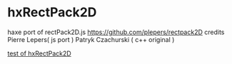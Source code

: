 # hxRectPack2D
haxe port of rectPack2D.js https://github.com/plepers/rectpack2D credits Pierre Lepers( js port ) Patryk Czachurski ( c++ original )

[test of hxRectPack2D](http://nanjizal.github.io/hxRectPack2D/bin/index.html)